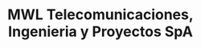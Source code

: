 ---
title: "MWL Telecomunicaciones, Ingenieria y Proyectos SpA"
url: /las-condes/mwl-telecomunicaciones-ingenieria-y-proyectos-spa/
shop: eléctrico
---